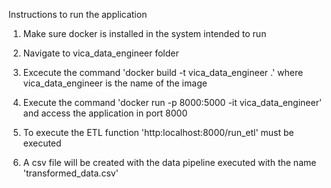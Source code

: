 Instructions to run the application

1. Make sure docker is installed in the system intended to run

2. Navigate to vica_data_engineer folder

3. Excecute the command 'docker build -t vica_data_engineer .' where vica_data_engineer is the name of the image

4. Execute the command 'docker run -p 8000:5000 -it vica_data_engineer' and access the application in port 8000

5. To execute the ETL function 'http:localhost:8000/run_etl' must be executed

6. A csv file will be created with the data pipeline executed with the name 'transformed_data.csv' 
